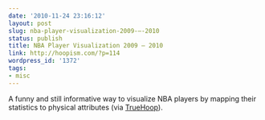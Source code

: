 ```yaml
---
date: '2010-11-24 23:16:12'
layout: post
slug: nba-player-visualization-2009-–-2010
status: publish
title: NBA Player Visualization 2009 – 2010
link: http://hoopism.com/?p=114
wordpress_id: '1372'
tags:
- misc
---
```


A funny and still informative way to visualize NBA players by mapping their statistics to physical attributes (via [TrueHoop][truehoop]).

[truehoop]: http://espn.go.com/blog/truehoop/post/_/id/22087/wednesday-bullets-182
